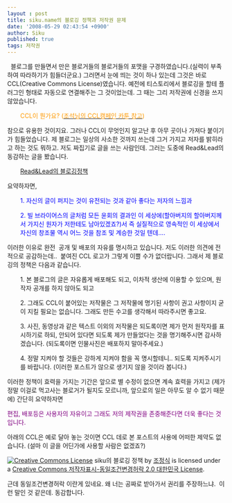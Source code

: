 ```yaml
---
layout : post
title: siku.name의 블로깅 정책과 저작권 문제
date: '2008-05-29 02:43:54 +0900'
author: Siku
published: true
tags: 저작권
---
```

  블로그를 만들면서 만은 블로거들의 블로거들의 포맷을 구경하였습니다.(실력이 부족하여 따라하기가 힘들더군요.) 그러면서 눈에 띄는 것이 하나 있는데 그것은 바로 CCL(Creative Commons License)였습니다. 예전에 티스토리에서 블로깅을 할테 플러그인 형태로 자동으로 연결해주는 그 것이었는데. 그 때는 그리 저작권에 신경을 쓰지 않았습니다.
<p style="padding-left: 30px;"><span style="color: #ff9900;">CCL이 뭔가요? (</span><a href="http://comicmall.naver.com/webtoon.nhn?m=detail&amp;contentId=20853&amp;no=187&amp;page=3" target="_blank"><span style="color: #ff9900;">조석님의 CCL캠페인 카툰 참고</span></a><span style="color: #ff9900;">)</span></p>
참으로 유용한 것이지요. 그러나 CCL이 무엇인지 알고난 후 아무 곳이나 가져다 붙이기가 힘들었습니다. 제 블로그는 일상의 사소한 것까지 쓰는데 그거 가지고 저자를 밝히라고 하는 것도 뭐하고. 저도 짜집기로 글을 쓰는 사람인데. 그러는 도중에 Read&amp;Lead의 동감하는 글을 봤습니다.
<p style="padding-left: 30px;"><a href="http://read-lead.com/blog/556" target="_blank">Read&amp;Lead의 블로깅정책</a></p>
요약하자면,
<p style="padding-left: 30px;"><span style="color: #0000ff;">1. 자신의 글이 퍼지는 것이 유전되는 것과 같아 좋다는 저자의 느낌과 </span></p>
<p style="padding-left: 30px;"><span style="color: #0000ff;">2. 빌 브라이어스의 글처럼 모든 윤회의 결과인 이 세상에(할아버지의 할아버지께서 가지신 원자가 저한테도 남아있겠죠?)서 즉 실질적으로 영속적인 이 세상에서 자신의 창조물 역시 어느 것을 참조 및 계승한 것일 텐데....</span></p>
이러한 이유로 완전  공개 및 배포의 자유를 명시하고 있습니다. 저도 이러한 의견에 전적으로 공감하는데..  붙여진 CCL 로고가 그렇게 이쁠 수가 없더랍니다. 그래서 제 블로깅의 정책은 다음과 같습니다.
<p style="padding-left: 30px; text-align: left;">1. 본 블로그의 글은 자유롭게 배포해도 되고, 이차적 생산에 이용할 수 있으며, 원작자 공개를 하지 않아도 되고</p>
<p style="padding-left: 30px; text-align: left;">2. 그래도 CCL이 붙어있는 저작물은 그 저작물에 명기된 사항이 권고 사항이지 굳이 지킬 필요는 없습니다. 그래도 만든 수고를 생각해서 따라주시면 좋고요.</p>
<p style="padding-left: 30px; text-align: left;">3. 사진, 동영상과 같은 텍스트 이외의 저작물은 되도록이면 제가 먼저 원작자를 표시하기로 하되, 안되어 있다면 되도록 제가 만들었다는 것을 명기해주시면 감사하겠습니다. (되도록이면 인물사진은 배포하지 말아주세요.)</p>
<p style="padding-left: 30px; text-align: left;">4. 정말 지켜야 할 것들은 강하게 지켜야 함을 꼭 명시할테니.. 되도록 지켜주시기를 바랍니다. (이러한 포스트가 않으로 생기지 않을 것이라 봅니다.)</p>
<p style="text-align: left;">이러한 정책이 효력을 가지는 기간은 앞으로 별 수정이 없으면 계속 효력을 가지고 (제가 정말 이걸로 먹고사는 블로거가 될지도 모르니까, 앞으로의 일은 아무도 알 수 없기 때문에) 간단히 요약하자면</p>
<p style="text-align: left;"><span style="color: #800080;">편집, 배포등은 사용자의 자유이고 그래도 저의 제작권을 존중해준다면 더욱 좋다는 것입니다.</span></p>
<p style="text-align: left;">아래의 CCL은 예로 달아 놓는 것이면 CCL 데로 본 포스트의 사용에 어떠한 제약도 없습니다. (설마 이 글을 어딘가에 사용할 사람은 없겠죠?)</p>
<a rel="license" href="http://creativecommons.org/licenses/by-sa/2.0/kr/"><img style="border-width:0" src="http://i.creativecommons.org/l/by-sa/2.0/kr/88x31.png" alt="Creative Commons License" /></a>
<span>siku의 블로깅 정책</span> by <a rel="cc:attributionURL" href="http://siku.name/?p=18">조정식</a> is licensed under a <a rel="license" href="http://creativecommons.org/licenses/by-sa/2.0/kr/">Creative Commons 저작자표시-동일조건변경허락 2.0 대한민국 License</a>.

근데 동일조건변경허락 이란게 있네요. 왜 너는 공짜로 받아가서 권리를 주장하느냐.  이런 말인 것 같은데. 동감합니다.


